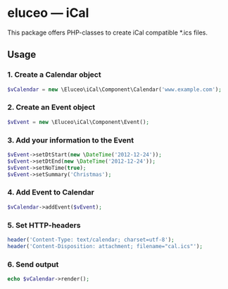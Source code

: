 # eluceo — iCal
This package offers PHP-classes to create iCal compatible *.ics files.

## Usage

### 1. Create a Calendar object

```PHP
$vCalendar = new \Eluceo\iCal\Component\Calendar('www.example.com');
```

### 2. Create an Event object

```PHP
$vEvent = new \Eluceo\iCal\Component\Event();
```

### 3. Add your information to the Event

```PHP
$vEvent->setDtStart(new \DateTime('2012-12-24'));
$vEvent->setDtEnd(new \DateTime('2012-12-24'));
$vEvent->setNoTime(true);
$vEvent->setSummary('Christmas');
```

### 4. Add Event to Calendar

```PHP
$vCalendar->addEvent($vEvent);
```

### 5. Set HTTP-headers

```PHP
header('Content-Type: text/calendar; charset=utf-8');
header('Content-Disposition: attachment; filename="cal.ics"');
```

### 6. Send output

```PHP
echo $vCalendar->render();
```